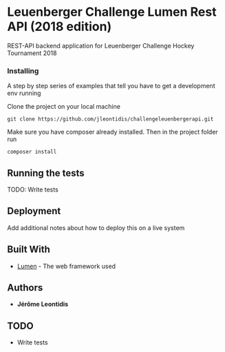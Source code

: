 # Leuenberger Challenge Lumen Rest API (2018 edition)

REST-API backend application for Leuenberger Challenge Hockey Tournament 2018

### Installing

A step by step series of examples that tell you have to get a development env running

Clone the project on your local machine

```
git clone https://github.com/jleontidis/challengeleuenbergerapi.git
```

Make sure you have composer already installed. Then in the project folder run 

```
composer install
```

## Running the tests

TODO: Write tests

## Deployment

Add additional notes about how to deploy this on a live system

## Built With

* [Lumen](https://lumen.laravel.com/) - The web framework used

## Authors

* **Jérôme Leontidis**

## TODO

* Write tests
